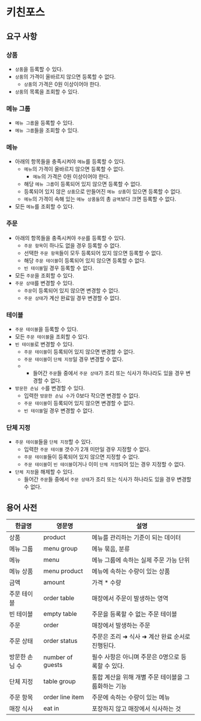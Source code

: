 # 키친포스

## 요구 사항
### 상품
* `상품`을 등록할 수 있다.
* `상품`의 가격이 올바르지 않으면 등록할 수 없다.
    * `상품`의 가격은 0원 이상이어야 한다.
* `상품`의 목록을 조회할 수 있다.

### 메뉴 그룹
* `메뉴 그룹`을 등록할 수 있다.
* `메뉴 그룹`들을 조회할 수 있다.

### 메뉴
* 아래의 항목들을 충족시켜야 `메뉴`를 등록할 수 있다.
    * `메뉴`의 가격이 올바르지 않으면 등록할 수 없다.
        * `메뉴`의 가격은 0원 이상이어야 한다.
    * 해당 `메뉴 그룹`이 등록되어 있지 않으면 등록할 수 없다.
    * 등록되어 있지 않은 `상품`으로 만들어진 `메뉴 상품`이 있으면 등록할 수 없다.
    * `메뉴`의 가격이 속해 있는 `메뉴 상품들`의 총 `금액`보다 크면 등록할 수 없다.
* 모든 `메뉴`를 조회할 수 있다.

### 주문
* 아래의 항목들을 충족시켜야 `주문`를 등록할 수 있다.
    * `주문 항목`이 하나도 없을 경우 등록할 수 없다.
    * 선택한 `주문 항목`들이 모두 등록되어 있지 않으면 등록할 수 없다.
    * 해당 `주문 테이블`이 등록되어 있지 않으면 등록할 수 없다.
    * `빈 테이블`일 경우 등록할 수 없다.
* 모든 `주문`을 조회할 수 있다.
* `주문 상태`를 변경할 수 있다.
    * `주문`이 등록되어 있지 않으면 변경할 수 없다.
    * `주문 상태`가 계산 완료일 경우 변경할 수 없다.

### 테이블
* `주문 테이블`을 등록할 수 있다.
* 모든 `주문 테이블`을 조회할 수 있다.
* `빈 테이블`로 변경할 수 있다.
    * `주문 테이블`이 등록되어 있지 않으면 변경할 수 없다.
    * `주문 테이블`이 `단체 지정`일 경우 변경할 수 없다.
    * * 들어간 `주문`들 중에서 `주문 상태`가 조리 또는 식사가 하나라도 있을 경우 변경할 수 없다.
* `방문한 손님 수`를 변경할 수 있다.
    * 입력한 `방문한 손님 수`가 0보다 작으면 변경할 수 없다.
    * `주문 테이블`이 등록되어 있지 않으면 변경할 수 없다.
    * `빈 테이블`일 경우 변경할 수 없다.

### 단체 지정
* `주문 테이블`들을 `단체 지정`할 수 있다.
    * 입력한 `주문 테이블` 갯수가 2개 미만일 경우 지정할 수 없다.
    * `주문 테이블`들이 등록되어 있지 않으면 지정할 수 없다.
    * `주문 테이블`이 `빈 테이블`이거나 이미 `단체 지정`되어 있는 경우 지정할 수 없다.
* `단체 지정`을 해제할 수 있다.
    * 들어간 `주문`들 중에서 `주문 상태`가 조리 또는 식사가 하나라도 있을 경우 변경할 수 없다.

## 용어 사전

| 한글명 | 영문명 | 설명 |
| --- | --- | --- |
| 상품 | product | 메뉴를 관리하는 기준이 되는 데이터 |
| 메뉴 그룹 | menu group | 메뉴 묶음, 분류 |
| 메뉴 | menu | 메뉴 그룹에 속하는 실제 주문 가능 단위 |
| 메뉴 상품 | menu product | 메뉴에 속하는 수량이 있는 상품 |
| 금액 | amount | 가격 * 수량 |
| 주문 테이블 | order table | 매장에서 주문이 발생하는 영역 |
| 빈 테이블 | empty table | 주문을 등록할 수 없는 주문 테이블 |
| 주문 | order | 매장에서 발생하는 주문 |
| 주문 상태 | order status | 주문은 조리 ➜ 식사 ➜ 계산 완료 순서로 진행된다. |
| 방문한 손님 수 | number of guests | 필수 사항은 아니며 주문은 0명으로 등록할 수 있다. |
| 단체 지정 | table group | 통합 계산을 위해 개별 주문 테이블을 그룹화하는 기능 |
| 주문 항목 | order line item | 주문에 속하는 수량이 있는 메뉴 |
| 매장 식사 | eat in | 포장하지 않고 매장에서 식사하는 것 |
